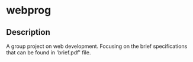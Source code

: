 # webprog

## Description

A group project on web development. Focusing on the brief specifications that can be found in 'brief.pdf' file. 
